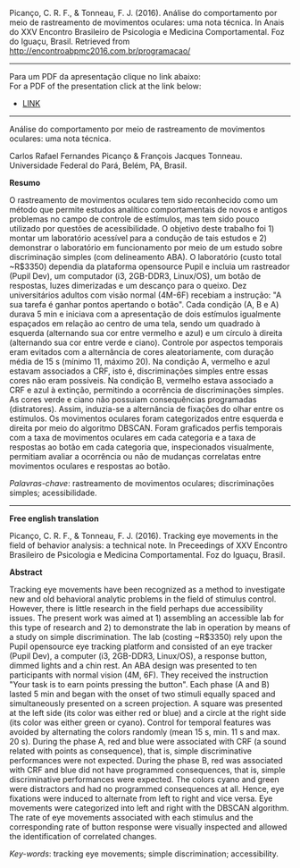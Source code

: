 Picanço, C. R. F., & Tonneau, F. J. (2016). Análise do comportamento por meio de rastreamento de movimentos oculares: uma nota técnica. In Anais do XXV Encontro Brasileiro de Psicologia e Medicina Comportamental. Foz do Iguaçu, Brasil. Retrieved from http://encontroabpmc2016.com.br/programacao/

___

Para um PDF da apresentação clique no link abaixo:   
For a PDF of the presentation click at the link below:

- [LINK][presentation]

___

Análise do comportamento por meio de rastreamento de movimentos oculares: uma nota técnica.

Carlos Rafael Fernandes Picanço & François Jacques Tonneau.   
Universidade Federal do Pará, Belém, PA, Brasil.

**Resumo**

O rastreamento de movimentos oculares tem sido reconhecido como um método que permite estudos analítico comportamentais de novos e antigos problemas no campo de controle de estímulos, mas tem sido pouco utilizado por questões de acessibilidade. O objetivo deste trabalho foi 1) montar um laboratório acessível para a condução de tais estudos e 2) demonstrar o laboratório em funcionamento por meio de um estudo sobre discriminação simples (com delineamento ABA). O laboratório (custo total ~R$3350) dependia da plataforma opensource Pupil e incluia um rastreador (Pupil Dev), um computador (i3, 2GB-DDR3, Linux/OS), um botão de respostas, luzes dimerizadas e um descanço para o queixo. Dez universitários adultos com visão normal (4M-6F) recebiam a instrução: "A sua tarefa é ganhar pontos apertando o botão". Cada condição (A, B e A) durava 5 min e iniciava com a apresentação de dois estímulos igualmente espaçados em relação ao centro de uma tela, sendo um quadrado à esquerda (alternando sua cor entre vermelho e azul) e um círculo à direita (alternando sua cor entre verde e ciano). Controle por aspectos temporais eram evitados com a alternância de cores aleatoriamente, com duração média de 15 s (mínimo 11, máximo 20). Na condição A, vermelho e azul estavam associados a CRF, isto é, discriminações simples entre essas cores não eram possíveis. Na condição B, vermelho estava associado a CRF e azul à extinção, permitindo a ocorrência de discriminações simples. As cores verde e ciano não possuiam consequências programadas (distratores). Assim, induzia-se a alternância de fixações do olhar entre os estímulos. Os movimentos oculares foram categorizados entre esquerda e direita por meio do algoritmo DBSCAN. Foram graficados perfis temporais com a taxa de movimentos oculares em cada categoria e a taxa de respostas ao botão em cada categoria que, inspecionados visualmente, permitiam avaliar a ocorrência ou não de mudanças correlatas entre movimentos oculares e respostas ao botão.

*Palavras-chave*: rastreamento de movimentos oculares; discriminações simples; acessibilidade.

___

**Free english translation**

Picanço, C. R. F., & Tonneau, F. J. (2016). Tracking eye movements in the field of behavior analysis: a technical note. In Preceedings of XXV Encontro Brasileiro de Psicologia e Medicina Comportamental. Foz do Iguaçu, Brasil.

**Abstract**

Tracking eye movements have been recognized as a method to investigate new and old behavioral analytic problems in the field of stimulus control. However, there is little research in the field perhaps due accessibility issues. The present work was aimed at 1) assembling an accessible lab for this type of research and 2) to demonstrate the lab in operation by means of a study on simple discrimination. The lab (costing ~R$3350) rely upon the Pupil opensource eye tracking platform and consisted of an eye tracker (Pupil Dev), a computer (i3, 2GB-DDR3, Linux/OS), a response button, dimmed lights and a chin rest. An ABA design was presented to ten participants with normal vision (4M, 6F). They received the instruction "Your task is to earn points pressing the button". Each phase (A and B) lasted 5 min and began with the onset of two stimuli equally spaced and simultaneously presented on a screen projection. A square was presented at the left side (its color was either red or blue) and a circle at the right side (its color was either green or cyano). Control for temporal features was avoided by alternating the colors randomly (mean 15 s, min. 11 s and max. 20 s). During the phase A, red and blue were associated with CRF (a sound related with points as consequence), that is, simple discriminative performances were not expected. During the phase B, red was associated with CRF and blue did not have programmed consequences, that is, simple discriminative performances were expected. The colors cyano and green were distractors and had no programmed consequences at all. Hence, eye fixations were induced to alternate from left to right and vice versa. Eye movements were categorized into left and right with the DBSCAN algorithm. The rate of eye movements associated with each stimulus and the corresponding rate of button response were visually inspected and allowed the identification of correlated changes.


*Key-words*: tracking eye movements; simple discrimination; accessibility.

[presentation]:https://www.researchgate.net/publication/308421657_Tracking_eye_movements_in_the_field_of_behavior_analysis_a_technical_note
